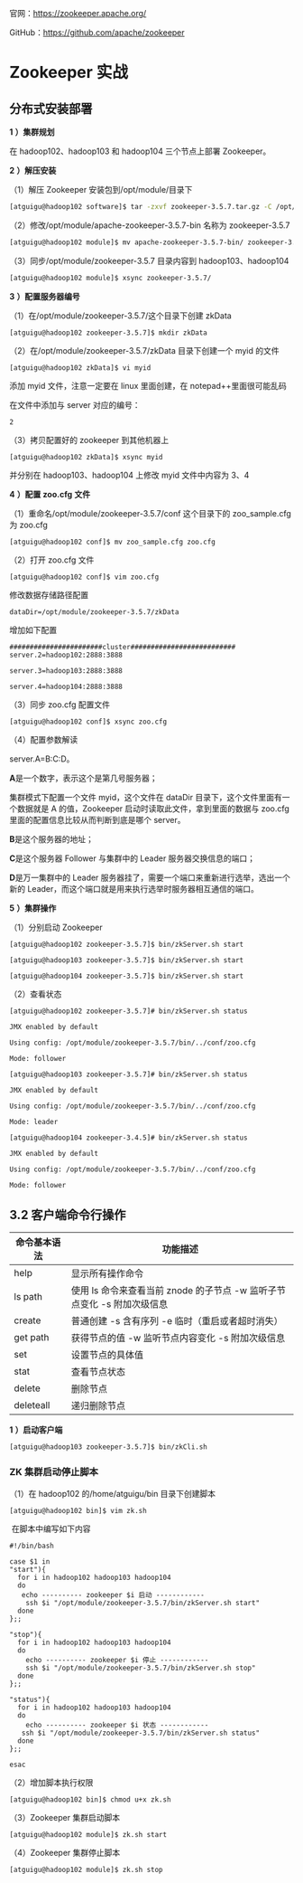 官网：https://zookeeper.apache.org/

GitHub：https://github.com/apache/zookeeper

# Zookeeper 实战

## 分布式安装部署

**1** **）集群规划**

在 hadoop102、hadoop103 和 hadoop104 三个节点上部署 Zookeeper。

**2** **）解压安装**

（1）解压 Zookeeper 安装包到/opt/module/目录下

```sh
[atguigu@hadoop102 software]$ tar -zxvf zookeeper-3.5.7.tar.gz -C /opt/module/
```

（2）修改/opt/module/apache-zookeeper-3.5.7-bin 名称为 zookeeper-3.5.7

```sh
[atguigu@hadoop102 module]$ mv apache-zookeeper-3.5.7-bin/ zookeeper-3.5.7
```

（3）同步/opt/module/zookeeper-3.5.7 目录内容到 hadoop103、hadoop104

```sh
[atguigu@hadoop102 module]$ xsync zookeeper-3.5.7/
```

**3** **）配置服务器编号**

（1）在/opt/module/zookeeper-3.5.7/这个目录下创建 zkData

```shell
[atguigu@hadoop102 zookeeper-3.5.7]$ mkdir zkData
```

（2）在/opt/module/zookeeper-3.5.7/zkData 目录下创建一个 myid 的文件

```shell
[atguigu@hadoop102 zkData]$ vi myid
```

添加 myid 文件，注意一定要在 linux 里面创建，在 notepad++里面很可能乱码

在文件中添加与 server 对应的编号：

```shell
2
```

（3）拷贝配置好的 zookeeper 到其他机器上

```shell
[atguigu@hadoop102 zkData]$ xsync myid
```

并分别在 hadoop103、hadoop104 上修改 myid 文件中内容为 3、4

**4** **）配置** **zoo.cfg** **文件**

（1）重命名/opt/module/zookeeper-3.5.7/conf 这个目录下的 zoo_sample.cfg 为 zoo.cfg

```shell
[atguigu@hadoop102 conf]$ mv zoo_sample.cfg zoo.cfg
```

（2）打开 zoo.cfg 文件

```shell
[atguigu@hadoop102 conf]$ vim zoo.cfg
```

修改数据存储路径配置

```shell
dataDir=/opt/module/zookeeper-3.5.7/zkData
```

增加如下配置

```shell
#######################cluster##########################
server.2=hadoop102:2888:3888

server.3=hadoop103:2888:3888

server.4=hadoop104:2888:3888
```

（3）同步 zoo.cfg 配置文件

```shell
[atguigu@hadoop102 conf]$ xsync zoo.cfg
```

（4）配置参数解读

server.A=B:C:D。

**A**是一个数字，表示这个是第几号服务器；

集群模式下配置一个文件 myid，这个文件在 dataDir 目录下，这个文件里面有一个数据就是 A 的值，Zookeeper 启动时读取此文件，拿到里面的数据与 zoo.cfg 里面的配置信息比较从而判断到底是哪个 server。

**B**是这个服务器的地址；

**C**是这个服务器 Follower 与集群中的 Leader 服务器交换信息的端口；

**D**是万一集群中的 Leader 服务器挂了，需要一个端口来重新进行选举，选出一个新的 Leader，而这个端口就是用来执行选举时服务器相互通信的端口。

**5** **）集群操作**

（1）分别启动 Zookeeper

```shell
[atguigu@hadoop102 zookeeper-3.5.7]$ bin/zkServer.sh start

[atguigu@hadoop103 zookeeper-3.5.7]$ bin/zkServer.sh start

[atguigu@hadoop104 zookeeper-3.5.7]$ bin/zkServer.sh start
```

（2）查看状态

```shell
[atguigu@hadoop102 zookeeper-3.5.7]# bin/zkServer.sh status

JMX enabled by default

Using config: /opt/module/zookeeper-3.5.7/bin/../conf/zoo.cfg

Mode: follower

[atguigu@hadoop103 zookeeper-3.5.7]# bin/zkServer.sh status

JMX enabled by default

Using config: /opt/module/zookeeper-3.5.7/bin/../conf/zoo.cfg

Mode: leader

[atguigu@hadoop104 zookeeper-3.4.5]# bin/zkServer.sh status

JMX enabled by default

Using config: /opt/module/zookeeper-3.5.7/bin/../conf/zoo.cfg

Mode: follower
```

## 3.2 客户端命令行操作

| 命令基本语法 | 功能描述                                                                |
| ------------ | ----------------------------------------------------------------------- |
| help         | 显示所有操作命令                                                        |
| ls path      | 使用 ls 命令来查看当前 znode 的子节点 -w 监听子节点变化 -s 附加次级信息 |
| create       | 普通创建 -s 含有序列 -e 临时（重启或者超时消失）                        |
| get path     | 获得节点的值 -w 监听节点内容变化 -s 附加次级信息                        |
| set          | 设置节点的具体值                                                        |
| stat         | 查看节点状态                                                            |
| delete       | 删除节点                                                                |
| deleteall    | 递归删除节点                                                            |

**1** **）启动客户端**

```sh
[atguigu@hadoop103 zookeeper-3.5.7]$ bin/zkCli.sh
```

### ZK 集群启动停止脚本

（1）在 hadoop102 的/home/atguigu/bin 目录下创建脚本

```shell
[atguigu@hadoop102 bin]$ vim zk.sh
```

​ 在脚本中编写如下内容

```shell
#!/bin/bash

case $1 in
"start"){
  for i in hadoop102 hadoop103 hadoop104
  do
   echo ---------- zookeeper $i 启动 ------------
    ssh $i "/opt/module/zookeeper-3.5.7/bin/zkServer.sh start"
  done
};;

"stop"){
  for i in hadoop102 hadoop103 hadoop104
  do
    echo ---------- zookeeper $i 停止 ------------
    ssh $i "/opt/module/zookeeper-3.5.7/bin/zkServer.sh stop"
  done
};;

"status"){
  for i in hadoop102 hadoop103 hadoop104
  do
    echo ---------- zookeeper $i 状态 ------------
   ssh $i "/opt/module/zookeeper-3.5.7/bin/zkServer.sh status"
  done
};;

esac
```

（2）增加脚本执行权限

```shell
[atguigu@hadoop102 bin]$ chmod u+x zk.sh
```

（3）Zookeeper 集群启动脚本

```shell
[atguigu@hadoop102 module]$ zk.sh start
```

（4）Zookeeper 集群停止脚本

```shell
[atguigu@hadoop102 module]$ zk.sh stop
```
